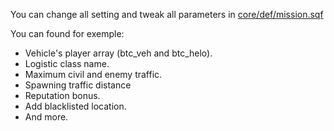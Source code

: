 You can change all setting and tweak all parameters in [core/def/mission.sqf](https://github.com/Vdauphin/HeartsAndMinds/blob/master/%3DBTC%3Dco%4030_Hearts_and_Minds.Altis/core/def/mission.sqf)

You can found for exemple:

- Vehicle's player  array (btc_veh and btc_helo).
- Logistic class name.
- Maximum civil and enemy traffic.
- Spawning traffic distance
- Reputation bonus.
- Add blacklisted location.
- And more.